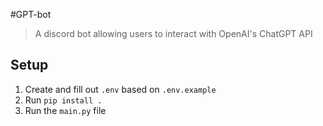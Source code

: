 #GPT-bot

> A discord bot allowing users to interact with OpenAI's ChatGPT API

## Setup
1. Create and fill out `.env` based on `.env.example`
2. Run `pip install .`
2. Run the `main.py` file